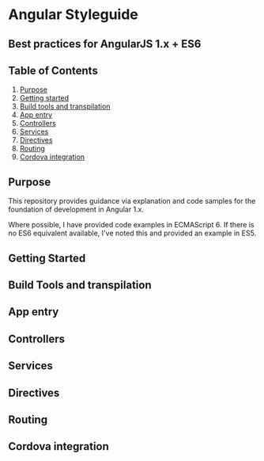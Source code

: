 # Angular Styleguide

## Best practices for AngularJS 1.x + ES6

## Table of Contents

  1. [Purpose](#purpose)
  1. [Getting started](#getting_started)
  1. [Build tools and transpilation](#build-tools-and-transpilation)
  1. [App entry](#app-entry)
  1. [Controllers](#controllers)
  1. [Services](#services)
  1. [Directives](#directives)
  1. [Routing](#routing)
  1. [Cordova integration](#cordova-integration)

## Purpose

This repository provides guidance via explanation and code samples for the foundation of development in Angular 1.x.

Where possible, I have provided code examples in ECMAScript 6. If there is no ES6 equivalent available, I've noted this and provided an example in ES5.


## Getting Started

## Build Tools and transpilation

## App entry

## Controllers

## Services

## Directives

## Routing

## Cordova integration
